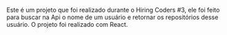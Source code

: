 Este é um projeto que foi realizado durante o Hiring Coders #3, ele foi feito para buscar na Api o nome de um usuário e retornar os repositórios desse usuário. O projeto foi realizado com React.
